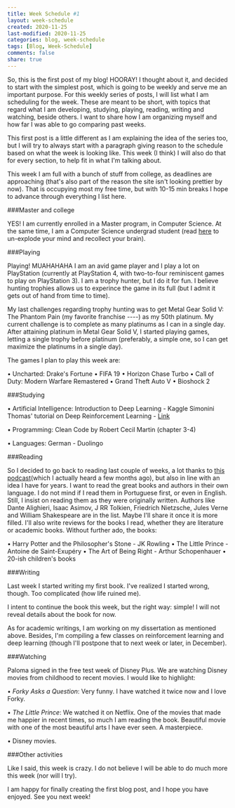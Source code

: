 ```yaml
---
title: Week Schedule #1
layout: week-schedule
created: 2020-11-25
last-modified: 2020-11-25
categories: blog, week-schedule
tags: [Blog, Week-Schedule]
comments: false
share: true
---
```


So, this is the first post of my blog! HOORAY!
I thought about it, and decided to start with the simplest post, which is going to be weekly and serve me an important purpose.
For this weekly series of posts, I will list what I am scheduling for the week. These are meant to be short, with topics that regard what I am developing, studying, playing, reading, writing and watching, beside others. I want to share how I am organizing myself and how far I was able to go comparing past weeks.

This first post is a little different as I am explaining the idea of the series too, but I will try to always start with a paragraph giving reason to the schedule based on what the week is looking like. This week (I think) I will also do that for every section, to help fit in what I'm talking about.

This week I am full with a bunch of stuff from college, as deadlines are approaching (that's also part of the reason the site isn't looking prettier by now). That is occupying most my free time, but with 10-15 min breaks I hope to advance through everything I list here.

###Master and college

YES! I am currently enrolled in a Master program, in Computer Science. At the same time, I am a Computer Science undergrad student (read [here]() to un-explode your mind and recollect your brain).


###Playing

Playing! MUAHAHAHA
I am an avid game player and I play a lot on PlayStation (currently at PlayStation 4, with two-to-four reminiscent games to play on PlayStation 3). I am a trophy hunter, but I do it for fun. I believe hunting trophies allows us to experince the game in its full (but I admit it gets out of hand from time to time).

My last challenges regarding trophy hunting was to get Metal Gear Solid V: The Phantom Pain (my favorite franchise *----*) as my 50th platinum. My current challenge is to complete as many platinums as I can in a single day. After attaining platinum in Metal Gear Solid V, I started playing games, letting a single trophy before platinum (preferably, a simple one, so I can get maximize the platinums in a single day).

The games I plan to play this week are:

• Uncharted: Drake's Fortune
• FIFA 19
• Horizon Chase Turbo
• Call of Duty: Modern Warfare Remastered
• Grand Theft Auto V
• Bioshock 2

###Studying

• Artificial Intelligence:
    Introduction to Deep Learning - Kaggle
    Simonini Thomas' tutorial on Deep Reinforcement Learning - [Link](https://www.freecodecamp.org/news/an-introduction-to-reinforcement-learning-4339519de419/)

• Programming:
    Clean Code by Robert Cecil Martin (chapter 3-4)

• Languages:
    German - Duolingo

###Reading

So I decided to go back to reading last couple of weeks, a lot thanks to [this podcast]()(which I actually heard a few months ago), but also in line with an idea I have for years.
I want to read the great books and authors in their own language. I do not mind if I read them in Portuguese first, or even in English. Still, I insist on reading them as they were originally written. Authors like Dante Alighieri, Isaac Asimov, J RR Tolkien, Friedrich Nietzsche, Jules Verne and William Shakespeare are in the list. Maybe I'll share it once it is more filled.
I'll also write reviews for the books I read, whether they are literature or academic books. Without further ado, the books:

• Harry Potter and the Philosopher's Stone - JK Rowling
• The Little Prince - Antoine de Saint-Exupéry
• The Art of Being Right - Arthur Schopenhauer
• 20-ish children's books

###Writing

Last week I started writing my first book.
I've realized I started wrong, though. Too complicated (how life ruined me).

I intent to continue the book this week, but the right way: simple!
I will not reveal details about the book for now.

As for academic writings, I am working on my dissertation as mentioned above. Besides, I'm compiling a few classes on reinforcement learning and deep learning (though I'll postpone that to next week or later, in December).

###Watching

Paloma signed in the free test week of Disney Plus. We are watching Disney movies from childhood to recent movies.
I would like to highlight:

• *Forky Asks a Question*:
    Very funny. I have watched it twice now and I love Forky.

• *The Little Prince*:
    We watched it on Netflix. One of the movies that made me happier in recent times, so much I am reading the book.
    Beautiful movie with one of the most beautiful arts I have ever seen. A masterpiece.

• Disney movies.

###Other activities

Like I said, this week is crazy. I do not believe I will be able to do much more this week (nor will I try).

I am happy for finally creating the first blog post, and I hope you have enjoyed.
See you next week!
